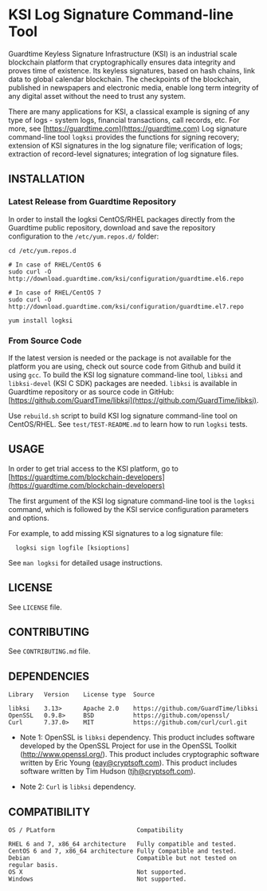 # KSI Log Signature Command-line Tool

Guardtime Keyless Signature Infrastructure (KSI) is an industrial scale blockchain platform that cryptographically ensures data integrity and proves time of existence. Its keyless signatures, based on hash chains, link data to global calendar blockchain. The checkpoints of the blockchain, published in newspapers and electronic media, enable long term integrity of any digital asset without the need to trust any system.

There are many applications for KSI, a classical example is signing of any type of logs - system logs, financial transactions, call records, etc. For more, see [https://guardtime.com](https://guardtime.com)
Log signature command-line tool `logksi` provides the functions for signing recovery; extension of KSI signatures in the log signature file; verification of logs; extraction of record-level signatures; integration of log signature files.


## INSTALLATION

### Latest Release from Guardtime Repository

In order to install the logksi CentOS/RHEL packages directly from the Guardtime public repository, download and save the repository configuration to the `/etc/yum.repos.d/` folder:

```
cd /etc/yum.repos.d

# In case of RHEL/CentOS 6
sudo curl -O http://download.guardtime.com/ksi/configuration/guardtime.el6.repo

# In case of RHEL/CentOS 7
sudo curl -O http://download.guardtime.com/ksi/configuration/guardtime.el7.repo

yum install logksi
```

### From Source Code

If the latest version is needed or the package is not available for the platform you are using, check out source code from Github and build it using `gcc`. To build the KSI log signature command-line tool, `libksi` and `libksi-devel` (KSI C SDK) packages are needed. `libksi` is available in Guardtime repository or as source code in GitHub: [https://github.com/GuardTime/libksi](https://github.com/GuardTime/libksi).

Use `rebuild.sh` script to build KSI log signature command-line tool on CentOS/RHEL.
See `test/TEST-README.md` to learn how to run `logksi` tests.


## USAGE

In order to get trial access to the KSI platform, go to
[https://guardtime.com/blockchain-developers](https://guardtime.com/blockchain-developers)

The first argument of the KSI log signature command-line tool is the `logksi` command, which is followed by the KSI service configuration parameters and options.

For example, to add missing KSI signatures to a log signature file:

```
  logksi sign logfile [ksioptions]
```

See `man logksi` for detailed usage instructions.


## LICENSE

See `LICENSE` file.


## CONTRIBUTING

See `CONTRIBUTING.md` file.


## DEPENDENCIES

```
Library   Version    License type  Source

libksi    3.13>      Apache 2.0    https://github.com/GuardTime/libksi
OpenSSL   0.9.8>     BSD           https://github.com/openssl/
Curl      7.37.0>    MIT           https://github.com/curl/curl.git
```

* Note 1: OpenSSL is `libksi` dependency.
  This product includes software developed by the OpenSSL Project for use
  in the OpenSSL Toolkit (http://www.openssl.org/). This product includes
  cryptographic software written by Eric Young (eay@cryptsoft.com). This
  product includes software written by Tim Hudson (tjh@cryptsoft.com).

* Note 2: `Curl` is `libksi` dependency.


## COMPATIBILITY

```
OS / PLatform                       Compatibility

RHEL 6 and 7, x86_64 architecture   Fully compatible and tested.
CentOS 6 and 7, x86_64 architecture Fully Compatible and tested.
Debian                              Compatible but not tested on regular basis.
OS X                                Not supported.
Windows                             Not supported.
```
